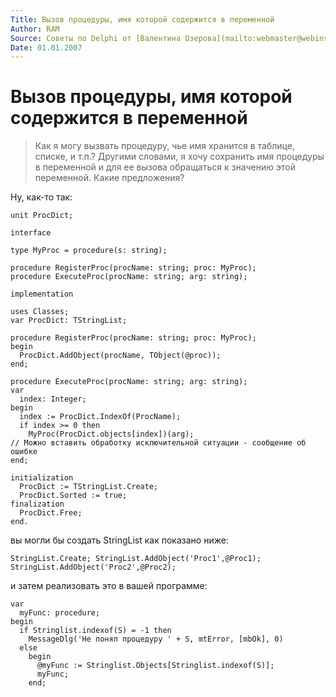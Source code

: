 ```yaml
---
Title: Вызов процедуры, имя которой содержится в переменной
Author: RAM
Source: Советы по Delphi от [Валентина Озерова](mailto:webmaster@webinspector.com) Сборник Kuliba
Date: 01.01.2007
---
```



Вызов процедуры, имя которой содержится в переменной
====================================================

> Как я могу вызвать процедуру, чье имя хранится в таблице, списке, и
> т.п.? Другими словами, я хочу сохранить имя процедуры в переменной и для
> ее вызова обращаться к значению этой переменной. Какие предложения?

Ну, как-то так:

    unit ProcDict;
     
    interface
     
    type MyProc = procedure(s: string);
     
    procedure RegisterProc(procName: string; proc: MyProc);
    procedure ExecuteProc(procName: string; arg: string);
     
    implementation
     
    uses Classes;
    var ProcDict: TStringList;
     
    procedure RegisterProc(procName: string; proc: MyProc);
    begin
      ProcDict.AddObject(procName, TObject(@proc));
    end;
     
    procedure ExecuteProc(procName: string; arg: string);
    var
      index: Integer;
    begin
      index := ProcDict.IndexOf(ProcName);
      if index >= 0 then
        MyProc(ProcDict.objects[index])(arg);
    // Можно вставить обработку исключительной ситуации - сообщение об ошибке
    end;
     
    initialization
      ProcDict := TStringList.Create;
      ProcDict.Sorted := true;
    finalization
      ProcDict.Free;
    end.

вы могли бы создать StringList как показано ниже:

    StringList.Create; StringList.AddObject('Proc1',@Proc1);
    StringList.AddObject('Proc2',@Proc2); 

и затем реализовать это в вашей программе:

    var
      myFunc: procedure;
    begin
      if Stringlist.indexof(S) = -1 then
        MessageDlg('Не понял процедуру ' + S, mtError, [mbOk], 0)
      else
        begin
          @myFunc := Stringlist.Objects[Stringlist.indexof(S)];
          myFunc;
        end;

